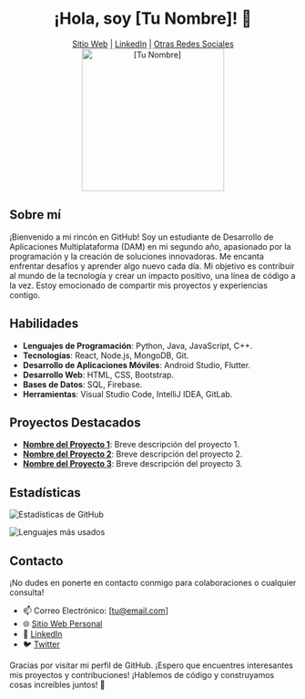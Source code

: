 <div align="center">
  <h1>¡Hola, soy [Tu Nombre]! 👋</h1>
</div>

<div align="center">
  <a href="[enlace-a-tu-sitio-web-personal]">Sitio Web</a> |
  <a href="[enlace-a-tu-perfil-de-LinkedIn]">LinkedIn</a> |
  <a href="[enlace-a-otras-redes-sociales]">Otras Redes Sociales</a>
</div>

<div align="center">
  <img src="tu-imagen-de-perfil.jpg" alt="[Tu Nombre]" width="250px">
</div>

## Sobre mí

¡Bienvenido a mi rincón en GitHub! Soy un estudiante de Desarrollo de Aplicaciones Multiplataforma (DAM) en mi segundo año, apasionado por la programación y la creación de soluciones innovadoras. Me encanta enfrentar desafíos y aprender algo nuevo cada día. Mi objetivo es contribuir al mundo de la tecnología y crear un impacto positivo, una línea de código a la vez. Estoy emocionado de compartir mis proyectos y experiencias contigo.

## Habilidades

- **Lenguajes de Programación**: Python, Java, JavaScript, C++.
- **Tecnologías**: React, Node.js, MongoDB, Git.
- **Desarrollo de Aplicaciones Móviles**: Android Studio, Flutter.
- **Desarrollo Web**: HTML, CSS, Bootstrap.
- **Bases de Datos**: SQL, Firebase.
- **Herramientas**: Visual Studio Code, IntelliJ IDEA, GitLab.

## Proyectos Destacados

- **[Nombre del Proyecto 1](enlace-al-proyecto-1)**: Breve descripción del proyecto 1.
- **[Nombre del Proyecto 2](enlace-al-proyecto-2)**: Breve descripción del proyecto 2.
- **[Nombre del Proyecto 3](enlace-al-proyecto-3)**: Breve descripción del proyecto 3.

## Estadísticas

![Estadísticas de GitHub](https://github-readme-stats.vercel.app/api?username=[tu-usuario-de-GitHub]&show_icons=true&theme=dark)

![Lenguajes más usados](https://github-readme-stats.vercel.app/api/top-langs/?username=[tu-usuario-de-GitHub]&layout=compact&theme=dark)

## Contacto

¡No dudes en ponerte en contacto conmigo para colaboraciones o cualquier consulta!

- 📫 Correo Electrónico: [tu@email.com]
- 🌐 [Sitio Web Personal](enlace-a-tu-sitio-web-personal)
- 💬 [LinkedIn](enlace-a-tu-perfil-de-LinkedIn)
- 🐦 [Twitter](enlace-a-tu-perfil-de-Twitter)

Gracias por visitar mi perfil de GitHub. ¡Espero que encuentres interesantes mis proyectos y contribuciones! ¡Hablemos de código y construyamos cosas increíbles juntos! 🚀
